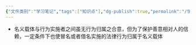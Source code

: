 ```yaml
---
{"文件类别":"学习笔记","tags":["知识点"],"dg-publish":true,"permalink":"/学习笔记studyup/知识点cheese/冒名行为与借名行为规则/","dgPassFrontmatter":true,"noteIcon":"","created":"2024-07-30T16:14:14.499+08:00","updated":"2024-09-11T12:11:38.300+08:00"}
---
```


- 名义载体与行为实施者之间虽无行为归属之合意，但为了保护善意相对人的信赖，一定条件下也使冒名或者借名实施的法律行为归属于名义载体